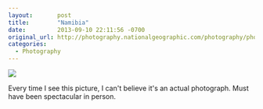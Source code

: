 ```yaml
---
layout:       post
title:        "Namibia"
date:         2013-09-10 22:11:56 -0700
original_url: http://photography.nationalgeographic.com/photography/photo-of-the-day/camel-thorn-trees-namibia/
categories:
  - Photography
---
```


  ![](/attachments/7aab7d2ed317cde9906235d7adbf2685/image.png) 

 Every time I see this picture, I can't believe it's an actual photograph. Must have been spectacular in person.

